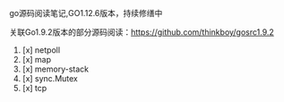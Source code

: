 go源码阅读笔记,GO1.12.6版本，持续修缮中

关联Go1.9.2版本的部分源码阅读：https://github.com/thinkboy/gosrc1.9.2

1. [x] netpoll
2. [x] map
3. [x] memory-stack
4. [x] sync.Mutex
5. [x] tcp